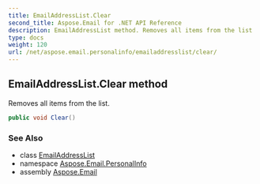 ```yaml
---
title: EmailAddressList.Clear
second_title: Aspose.Email for .NET API Reference
description: EmailAddressList method. Removes all items from the list
type: docs
weight: 120
url: /net/aspose.email.personalinfo/emailaddresslist/clear/
---
```

## EmailAddressList.Clear method

Removes all items from the list.

```csharp
public void Clear()
```

### See Also

* class [EmailAddressList](../)
* namespace [Aspose.Email.PersonalInfo](../../emailaddresslist/)
* assembly [Aspose.Email](../../../)



